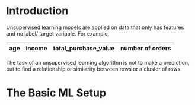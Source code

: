 # Introduction
Unsupervised learning models are applied on data that only has features and no label/ target variable. For example,

| age | income | total_purchase_value | number of orders |
| :-: | :----: | :------------------: | :--------------: |

The task of an unsupervised learning algorithm is not to make a prediction, but to find a relationship or similarity between rows or a cluster of rows.

# The Basic ML Setup
